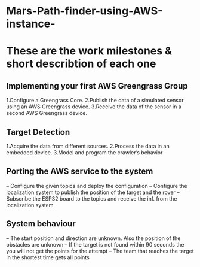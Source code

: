 # Mars-Path-finder-using-AWS-instance-

# These are the work milestones & short describtion of each one 
## Implementing your first AWS Greengrass Group
1.Configure a Greengrass Core.
2.Publish the data of a simulated sensor using an AWS Greengrass device.
3.Receive the data of the sensor in a second AWS Greengrass device.
## Target Detection
1.Acquire the data from different sources.
2.Process the data in an embedded device.
3.Model and program the crawler’s behavior
## Porting the AWS service to the system 
– Configure the given topics and deploy the configuration
– Configure the localization system to publish the position of the target and the rover
– Subscribe the ESP32 board to the topics and receive the inf. from the localization
system
## System behaviour
– The start position and direction are unknown. Also the position of the obstacles are
unknown
– If the target is not found within 90 seconds the you will not get the points for the attempt
– The team that reaches the target in the shortest time gets all points
